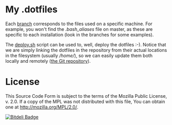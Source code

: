 My .dotfiles
============

Each [branch](https://github.com/adrianp/dotfiles/branches) corresponds to the
files used on a specific machine. For example, you won't find the
*.bash_aliases* file on master, as these are specific to each installation
(look in the branches for some examples).

The [deploy.sh](https://github.com/adrianp/dotfiles/blob/master/deploy.sh)
script can be used to, well, deploy the dotfiles :-). Notice that we are simply
linking the dotfiles in the repository from their actual locations in the
filesystem (usually */home/*), so we can easily update them both locally and
remotely ([the Git repository](https://github.com/adrianp/dotfiles)).


License
=======
This Source Code Form is subject to the terms of the Mozilla Public
License, v. 2.0. If a copy of the MPL was not distributed with this
file, You can obtain one at http://mozilla.org/MPL/2.0/.


[![Bitdeli Badge](https://d2weczhvl823v0.cloudfront.net/adrianp/dotfiles/trend.png)](https://bitdeli.com/free "Bitdeli Badge")

